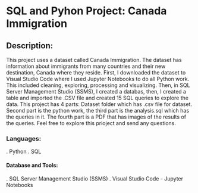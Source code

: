 # SQL and Pyhon Project: Canada Immigration


## Description: 
This project uses a dataset called Canada Immigration. The dataset has information about immigrants from many countries and their new destination, Canada where they reside. First, I downloaded the dataset to Visual Studio Code where I used Jupyter Notebooks to do all Python work. This included cleaning, exploring, processing and visualizing. Then, in SQL Server Management Studio (SSMS), I created a databas, then, I created a table and imported the .CSV file and created 15 SQL queries to explore the data. This project has 4 parts: Dataset folder which has .csv file for dataset. Second part is the python work, the third part is the analysis.sql which has the queries in it. The fourth part is a PDF that has images of the results of the queries. Feel free to explore this prioject and send any questions.  
### Languages: 
  . Python 
  . SQL
#### Database and Tools:
. SQL Server Management Studio (SSMS) 
. Visual Studio Code - Jupyter Notebooks 
